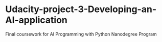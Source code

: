 # Udacity-project-3-Developing-an-AI-application
Final coursework for AI Programming with Python Nanodegree Program
